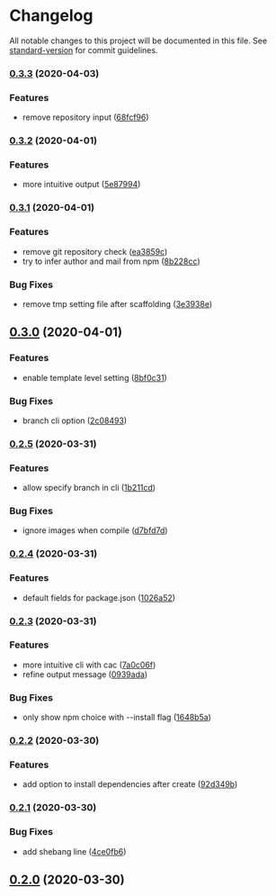 # Changelog

All notable changes to this project will be documented in this file. See [standard-version](https://github.com/conventional-changelog/standard-version) for commit guidelines.

### [0.3.3](https://github.com/ludanxer/create-vuepress-tmp/compare/v0.3.2...v0.3.3) (2020-04-03)


### Features

* remove repository input ([68fcf96](https://github.com/ludanxer/create-vuepress-tmp/commit/68fcf96b10ed31a1109900e1bd344ddff23ec8ce))

### [0.3.2](https://github.com/ludanxer/create-vuepress-tmp/compare/v0.3.1...v0.3.2) (2020-04-01)


### Features

* more intuitive output ([5e87994](https://github.com/ludanxer/create-vuepress-tmp/commit/5e87994a9b72db74310c748c96eebc2d5b4e84d1))

### [0.3.1](https://github.com/ludanxer/create-vuepress-tmp/compare/v0.3.0...v0.3.1) (2020-04-01)


### Features

* remove git repository check ([ea3859c](https://github.com/ludanxer/create-vuepress-tmp/commit/ea3859ccee32918ad3add01211adef64587b8a1a))
* try to infer author and mail from npm ([8b228cc](https://github.com/ludanxer/create-vuepress-tmp/commit/8b228cc596d7f1254ba333336953971b57a9ad94))


### Bug Fixes

* remove tmp setting file after scaffolding ([3e3938e](https://github.com/ludanxer/create-vuepress-tmp/commit/3e3938e7978728112bfbe83208509880e2310479))

## [0.3.0](https://github.com/ludanxer/create-vuepress-tmp/compare/v0.2.5...v0.3.0) (2020-04-01)


### Features

* enable template level setting ([8bf0c31](https://github.com/ludanxer/create-vuepress-tmp/commit/8bf0c31882d957249f9f3381759c56accd936e4b))


### Bug Fixes

* branch cli option ([2c08493](https://github.com/ludanxer/create-vuepress-tmp/commit/2c0849386461d19953379222bd63367f6ed99a0f))

### [0.2.5](https://github.com/ludanxer/create-vuepress-tmp/compare/v0.2.4...v0.2.5) (2020-03-31)


### Features

* allow specify branch in cli ([1b211cd](https://github.com/ludanxer/create-vuepress-tmp/commit/1b211cd6389f571bd9aec9843c9d0ab3004dc6af))


### Bug Fixes

* ignore images when compile ([d7bfd7d](https://github.com/ludanxer/create-vuepress-tmp/commit/d7bfd7d9f607ff4e8f48d4b49e7aa82fdb6dc4f8))

### [0.2.4](https://github.com/ludanxer/create-vuepress-tmp/compare/v0.2.3...v0.2.4) (2020-03-31)


### Features

* default fields for package.json ([1026a52](https://github.com/ludanxer/create-vuepress-tmp/commit/1026a52d6f0f542a052e9f0e95522fdade1a3f3e))

### [0.2.3](https://github.com/ludanxer/create-vuepress-tmp/compare/v0.2.2...v0.2.3) (2020-03-31)


### Features

* more intuitive cli with cac ([7a0c06f](https://github.com/ludanxer/create-vuepress-tmp/commit/7a0c06f6ee1746335070fbfbeee0863738b0f78b))
* refine output message ([0939ada](https://github.com/ludanxer/create-vuepress-tmp/commit/0939adaca80d78341044a333f8943c3571860154))


### Bug Fixes

* only show npm choice with --install flag ([1648b5a](https://github.com/ludanxer/create-vuepress-tmp/commit/1648b5afb8be09e5fac277515e9259746ecf4901))

### [0.2.2](https://github.com/ludanxer/create-vuepress-tmp/compare/v0.2.1...v0.2.2) (2020-03-30)


### Features

* add option to install dependencies after create ([92d349b](https://github.com/ludanxer/create-vuepress-tmp/commit/92d349b527abbcd3face5935d3405722186d2ad8))

### [0.2.1](https://github.com/ludanxer/create-vuepress-tmp/compare/v0.1.3-0...v0.2.1) (2020-03-30)


### Bug Fixes

* add shebang line ([4ce0fb6](https://github.com/ludanxer/create-vuepress-tmp/commit/4ce0fb6ea9d458e2375b3b3abac2eb1365d8c1fb))

## [0.2.0](https://github.com/ludanxer/create-vuepress-tmp/compare/v0.1.3-0...v0.2.0) (2020-03-30)
